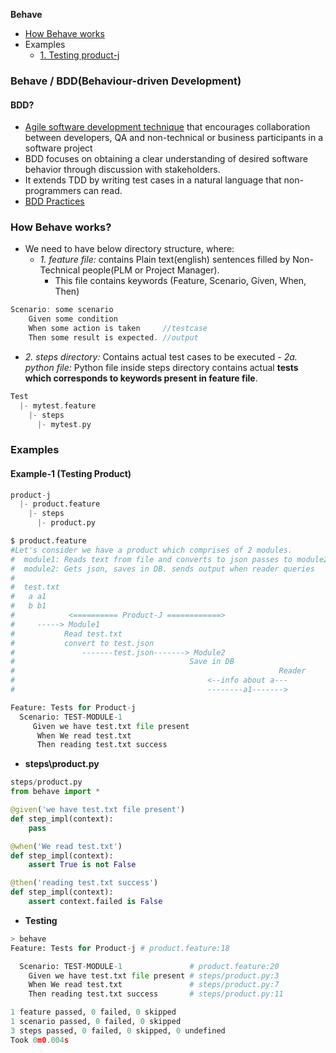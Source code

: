 **Behave**
- [How Behave works](#h)
- Examples
  - [1. Testing product-j](#e1)

### Behave / BDD(Behaviour-driven Development)
#### BDD?
- [Agile software development technique](System-Design/Concepts/Scrum/README.md#ag) that encourages collaboration between developers, QA and non-technical or business participants in a software project
- BDD focuses on obtaining a clear understanding of desired software behavior through discussion with stakeholders.
- It extends TDD by writing test cases in a natural language that non-programmers can read. 
- [BDD Practices](https://behave.readthedocs.io/en/stable/philosophy.html#bdd-practices)

<a name=h></a>
### How Behave works?
- We need to have below directory structure, where:
  - _1. feature file:_ contains Plain text(english) sentences filled by Non-Technical people(PLM or Project Manager).
    -  This file contains keywords (Feature, Scenario, Given, When, Then)
```c
Scenario: some scenario
    Given some condition          
    When some action is taken     //testcase
    Then some result is expected. //output
```
  -  _2. steps directory:_ Contains actual test cases to be executed
    -  _2a. python file:_ Python file inside steps directory contains actual **tests which corresponds to keywords present in feature file**.
```c
Test
  |- mytest.feature
    |- steps
      |- mytest.py
```

### Examples
<a name=e1></a>
#### Example-1 (Testing Product)
```py
product-j
  |- product.feature
    |- steps
      |- product.py

$ product.feature
#Let's consider we have a product which comprises of 2 modules.
#  module1: Reads text from file and converts to json passes to module2.
#  module2: Gets json, saves in DB. sends output when reader queries
#
#  test.txt
#   a a1
#   b b1
#            <========== Product-J ============> 
#     -----> Module1
#           Read test.txt
#           convert to test.json
#               -------test.json-------> Module2
#                                       Save in DB
#                                                           Reader
#                                           <--info about a---
#                                           --------a1------->

Feature: Tests for Product-j
  Scenario: TEST-MODULE-1
     Given we have test.txt file present
      When We read test.txt
      Then reading test.txt success
```
- **steps\product.py**
```py
steps/product.py
from behave import *

@given('we have test.txt file present')
def step_impl(context):
    pass

@when('We read test.txt')
def step_impl(context):
    assert True is not False

@then('reading test.txt success')
def step_impl(context):
    assert context.failed is False
```
- **Testing**
```py
> behave
Feature: Tests for Product-j # product.feature:18

  Scenario: TEST-MODULE-1               # product.feature:20 
    Given we have test.txt file present # steps/product.py:3 
    When We read test.txt               # steps/product.py:7 
    Then reading test.txt success       # steps/product.py:11

1 feature passed, 0 failed, 0 skipped
1 scenario passed, 0 failed, 0 skipped
3 steps passed, 0 failed, 0 skipped, 0 undefined
Took 0m0.004s
```

